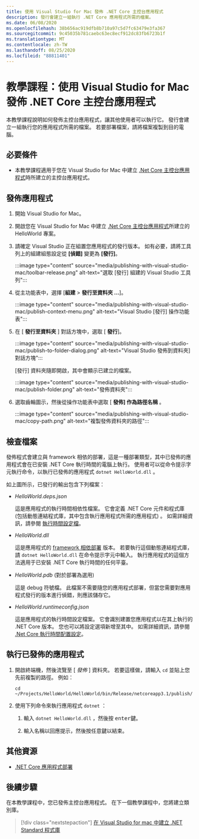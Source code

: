 ```yaml
---
title: 使用 Visual Studio for Mac 發佈 .NET Core 主控台應用程式
description: 發行會建立一組執行 .NET Core 應用程式所需的檔案。
ms.date: 06/08/2020
ms.openlocfilehash: 38b656ac919dfb8b710a97c5d7fc63479e3fa367
ms.sourcegitcommit: 9c45035b781caebc63ec8ecf912dc83fb6723b1f
ms.translationtype: MT
ms.contentlocale: zh-TW
ms.lasthandoff: 08/25/2020
ms.locfileid: "88811401"
---
```

# <a name="tutorial-publish-a-net-core-console-application-using-visual-studio-for-mac"></a>教學課程：使用 Visual Studio for Mac 發佈 .NET Core 主控台應用程式

本教學課程說明如何發佈主控台應用程式，讓其他使用者可以執行它。 發行會建立一組執行您的應用程式所需的檔案。 若要部署檔案，請將檔案複製到目的電腦。

## <a name="prerequisites"></a>必要條件

- 本教學課程適用于您在 Visual Studio for Mac 中建立 [.Net Core 主控台應用程式](with-visual-studio-mac.md)時所建立的主控台應用程式。

## <a name="publish-the-app"></a>發佈應用程式

1. 開始 Visual Studio for Mac。

1. 開啟您在 Visual Studio for Mac 中建立 [.Net Core 主控台應用程式](with-visual-studio-mac.md)所建立的 HelloWorld 專案。

1. 請確定 Visual Studio 正在組置您應用程式的發行版本。 如有必要，請將工具列上的組建組態設定從 **[偵錯]** 變更為 **[發行]**。

   :::image type="content" source="media/publishing-with-visual-studio-mac/toolbar-release.png" alt-text="選取 [發行] 組建的 Visual Studio 工具列":::

1. 從主功能表中，選擇 [**組建**  >  **發行至資料夾 ...**]。

   :::image type="content" source="media/publishing-with-visual-studio-mac/publish-context-menu.png" alt-text="Visual Studio [發行] 操作功能表":::

1. 在 [ **發行至資料夾** ] 對話方塊中，選取 [ **發行**]。

   :::image type="content" source="media/publishing-with-visual-studio-mac/publish-to-folder-dialog.png" alt-text="Visual Studio 發佈到資料夾] 對話方塊":::

   [發行] 資料夾隨即開啟，其中會顯示已建立的檔案。

   :::image type="content" source="media/publishing-with-visual-studio-mac/publish-folder.png" alt-text="發佈資料夾":::

1. 選取齒輪圖示，然後從操作功能表中選取 [ **發佈] 作為路徑名稱** 。

   :::image type="content" source="media/publishing-with-visual-studio-mac/copy-path.png" alt-text="複製發佈資料夾的路徑":::

## <a name="inspect-the-files"></a>檢查檔案

發佈程式會建立與 framework 相依的部署，這是一種部署類型，其中已發佈的應用程式會在已安裝 .NET Core 執行時間的電腦上執行。 使用者可以從命令提示字元執行命令，以執行已發佈的應用程式 `dotnet HelloWorld.dll` 。

如上圖所示，已發行的輸出包含下列檔案：

* *HelloWorld.deps.json*

  這是應用程式的執行時間相依性檔案。 它會定義 .NET Core 元件和程式庫 (包括動態連結程式庫，其中包含執行應用程式所需的應用程式) 。 如需詳細資訊，請參閱 [執行時間設定檔](https://github.com/dotnet/cli/blob/85ca206d84633d658d7363894c4ea9d59e515c1a/Documentation/specs/runtime-configuration-file.md)。

* *HelloWorld.dll*

   這是應用程式的 [framework 相依部署](../deploying/deploy-with-cli.md#framework-dependent-deployment) 版本。 若要執行這個動態連結程式庫，請 `dotnet HelloWorld.dll` 在命令提示字元中輸入。 執行應用程式的這個方法適用于已安裝 .NET Core 執行時間的任何平臺。

* *HelloWorld.pdb* (對於部署為選用)

   這是 debug 符號檔。 此檔案不需要隨您的應用程式部署，但當您需要對應用程式發行的版本進行偵錯，則應該儲存它。

* *HelloWorld.runtimeconfig.json*

   這是應用程式的執行時間設定檔案。 它會識別建置您應用程式以在其上執行的 .NET Core 版本。 您也可以將設定選項新增至其中。 如需詳細資訊，請參閱 [.Net Core 執行時間配置設定](../run-time-config/index.md#runtimeconfigjson)。

## <a name="run-the-published-app"></a>執行已發佈的應用程式

1. 開啟終端機，然後流覽至 [ *發佈* ] 資料夾。 若要這樣做，請輸入 `cd` 並貼上您先前複製的路徑。 例如：

   ```console
   cd ~/Projects/HelloWorld/HelloWorld/bin/Release/netcoreapp3.1/publish/
   ```

1. 使用下列命令來執行應用程式 `dotnet` ：

   1. 輸入 `dotnet HelloWorld.dll` ，然後按 <kbd>enter</kbd>鍵。

   1. 輸入名稱以回應提示，然後按任意鍵以結束。

## <a name="additional-resources"></a>其他資源

- [.NET Core 應用程式部署](../deploying/index.md)

## <a name="next-steps"></a>後續步驟

在本教學課程中，您已發佈主控台應用程式。 在下一個教學課程中，您將建立類別庫。

> [!div class="nextstepaction"]
> [在 Visual Studio for mac 中建立 .NET Standard 程式庫](library-with-visual-studio-mac.md)
